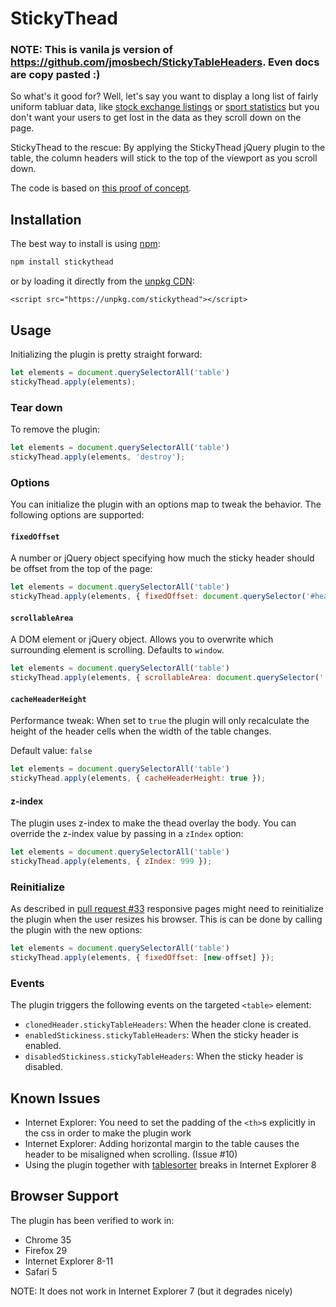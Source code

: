 StickyThead
==================
### NOTE: This is vanila js version of https://github.com/jmosbech/StickyTableHeaders. Even docs are copy pasted :)

So what's it good for? Well, let's say you want to display a long list of fairly uniform tabluar data, like [stock exchange listings](http://online.barrons.com/public/page/majormarket-nysecomposite-A.html) or [sport statistics](https://sports.yahoo.com/nfl/stats/weekly/?sortStatId=PASSING_YARDS&selectedTable=7) but you don't want your users to get lost in the data as they scroll down on the page.

StickyThead to the rescue: By applying the StickyThead jQuery plugin to the table, the column headers will stick to the top of the viewport as you scroll down.

The code is based on [this proof of concept](http://stackoverflow.com/questions/1030043/html-table-headers-always-visible-at-top-of-window-when-viewing-a-large-table/1041566#1041566).

Installation
------------
The best way to install is using [npm](https://www.npmjs.com/):

```bash
npm install stickythead
```

or by loading it directly from the [unpkg CDN](https://unpkg.com/stickythead):

```
<script src="https://unpkg.com/stickythead"></script>
```

Usage
-----
Initializing the plugin is pretty straight forward:

```js
let elements = document.querySelectorAll('table')
stickyThead.apply(elements);
```

### Tear down
To remove the plugin:

```js
let elements = document.querySelectorAll('table')
stickyThead.apply(elements, 'destroy');
```


### Options
You can initialize the plugin with an options map to tweak the behavior. The following options are supported:

#### `fixedOffset`
A number or jQuery object specifying how much the sticky header should be offset from the top of the page:

```js
let elements = document.querySelectorAll('table')
stickyThead.apply(elements, { fixedOffset: document.querySelector('#header') });
```

#### `scrollableArea`
A DOM element or jQuery object. Allows you to overwrite which surrounding element is scrolling. Defaults to `window`.

```js
let elements = document.querySelectorAll('table')
stickyThead.apply(elements, { scrollableArea: document.querySelector('.scrollable-area') });
```

#### `cacheHeaderHeight`
Performance tweak: When set to `true` the plugin will only recalculate the height of the header cells when the width of the table changes.

Default value: `false`

```js
let elements = document.querySelectorAll('table')
stickyThead.apply(elements, { cacheHeaderHeight: true });
```

#### z-index
The plugin uses z-index to make the thead overlay the body. You can override the z-index value by passing in a `zIndex` option:

```js
let elements = document.querySelectorAll('table')
stickyThead.apply(elements, { zIndex: 999 });
```

### Reinitialize
As described in [pull request #33](https://github.com/jmosbech/StickyThead/pull/33) responsive pages might need to reinitialize the plugin when the user resizes his browser. This is can be done by calling the plugin with the new options:

```js
let elements = document.querySelectorAll('table')
stickyThead.apply(elements, { fixedOffset: [new-offset] });
```

### Events
The plugin triggers the following events on the targeted `<table>` element:

 - `clonedHeader.stickyTableHeaders`: When the header clone is created.
 - `enabledStickiness.stickyTableHeaders`: When the sticky header is enabled.
 - `disabledStickiness.stickyTableHeaders`: When the sticky header is disabled.


Known Issues
------------
-   Internet Explorer: You need to set the padding of the `<th>`s explicitly in the css in order to make the plugin work
-   Internet Explorer: Adding horizontal margin to the table causes the header to be misaligned when scrolling. (Issue #10)
-   Using the plugin together with [tablesorter](http://tablesorter.com/docs/) breaks in Internet Explorer 8


Browser Support
---------------
The plugin has been verified to work in:

-   Chrome 35
-   Firefox 29
-   Internet Explorer 8-11
-   Safari 5

NOTE: It does not work in Internet Explorer 7 (but it degrades nicely)
